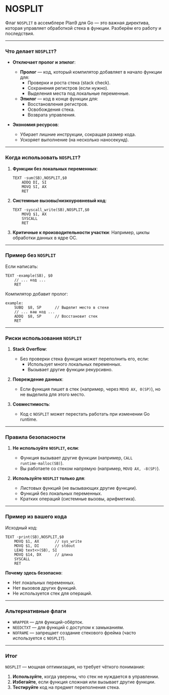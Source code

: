 # NOSPLIT

Флаг `NOSPLIT` в ассемблере Plan9 для Go — это важная директива, которая управляет обработкой стека в функции. Разберём его работу и последствия.

---

### **Что делает `NOSPLIT`?**
- **Отключает пролог и эпилог**:
  - **Пролог** — код, который компилятор добавляет в начало функции для:
    - Проверки и роста стека (stack check).
    - Сохранения регистров (если нужно).
    - Выделения места под локальные переменные.
  - **Эпилог** — код в конце функции для:
    - Восстановления регистров.
    - Освобождения стека.
    - Возврата управления.

- **Экономия ресурсов**:
  - Убирает лишние инструкции, сокращая размер кода.
  - Ускоряет выполнение (на несколько наносекунд).

---

### **Когда использовать `NOSPLIT`?**
1. **Функции без локальных переменных**:
   ```assembly
   TEXT ·sum(SB),NOSPLIT,$0
       ADDQ DI, SI
       MOVQ SI, AX
       RET
   ```

2. **Системные вызовы/низкоуровневый код**:
   ```assembly
   TEXT ·syscall_write(SB),NOSPLIT,$0
       MOVQ $1, AX
       SYSCALL
       RET
   ```

3. **Критичные к производительности участки**:
   Например, циклы обработки данных в ядре ОС.

---

### **Пример без `NOSPLIT`**
Если написать:
```assembly
TEXT ·example(SB), $0
    // ... код ...
    RET
```
Компилятор добавит пролог:
```assembly
example:
    SUBQ  $8, SP      // Выделит место в стеке
    // ... ваш код ...
    ADDQ  $8, SP      // Восстановит стек
    RET
```

---

### **Риски использования `NOSPLIT`**
1. **Stack Overflow**:
   - Без проверки стека функция может переполнить его, если:
     - Использует много локальных переменных.
     - Вызывает другие функции рекурсивно.

2. **Повреждение данных**:
   - Если функция пишет в стек (например, через `MOVQ AX, 0(SP)`), но не выделила для этого место.

3. **Совместимость**:
   - Код с `NOSPLIT` может перестать работать при изменении Go runtime.

---

### **Правила безопасности**
1. **Не используйте `NOSPLIT`, если**:
   - Функция вызывает другие функции (например, `CALL runtime·malloc(SB)`).
   - Вы работаете со стеком напрямую (например, `MOVQ AX, -8(SP)`).

2. **Используйте `NOSPLIT` только для**:
   - Листовых функций (не вызывающих другие функции).
   - Функций без локальных переменных.
   - Кратких операций (системные вызовы, арифметика).

---

### **Пример из вашего кода**
Исходный код:
```assembly
TEXT ·print(SB),NOSPLIT,$0
    MOVQ $1, AX       // sys_write
    MOVQ $1, DI       // stdout
    LEAQ text<>(SB), SI
    MOVQ $14, DX      // длина
    SYSCALL
    RET
```
**Почему здесь безопасно**:
- Нет локальных переменных.
- Нет вызовов других функций.
- Не используется стек для операций.

---

<!--
### **Как проверить?**
Посмотрите сгенерированный машинный код:
```bash
go tool objdump -S main.o | grep -A 10 '·print'
```
Без `NOSPLIT` вы увидите дополнительные инструкции управления стеком.

---
-->

### **Альтернативные флаги**
- `WRAPPER` — для функций-обёрток.
- `NEEDCTXT` — для функций с доступом к замыканиям.
- `NOFRAME` — запрещает создание стекового фрейма (часто используется с `NOSPLIT`).

---

### **Итог**
`NOSPLIT` — мощная оптимизация, но требует чёткого понимания:
1. **Используйте**, когда уверены, что стек не нуждается в управлении.
2. **Избегайте**, если функция сложная или вызывает другие функции.
3. **Тестируйте** код на предмет переполнения стека.